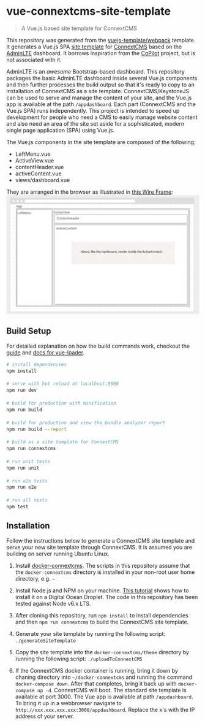 # vue-connextcms-site-template

> A Vue.js based site template for ConnextCMS

This repository was generated from the [vuejs-template/webpack](https://github.com/vuejs-templates/webpack#vue-webpack-boilerplate) template.
It generates a Vue.js SPA [site template](https://github.com/skagitpublishing/site-template-connextcms) for
[ConnextCMS](http://connextcms.com/) based on the [AdminLTE](https://almsaeedstudio.com/) dashboard.
It borrows inspiration from the [CoPilot](https://github.com/misterGF/CoPilot) project, but is not associated with it.

AdminLTE is an *awesome* Bootstrap-based dashboard. This repository packages the basic AdminLTE dashboard inside several
Vue.js components and then further processes the build output so that it's ready to copy to an installation of ConnextCMS as a site template.
ConnextCMS/KeystoneJS can be used to serve and manage the content of your site, and the Vue.js app is available at the
path `/appdashboard`. Each part (ConnextCMS and the Vue.js SPA) runs independently. This project is intended to speed 
up development for people who need a CMS to easily manage website content and also need an area of the site
set aside for a sophisticated, modern single page application (SPA) using Vue.js.

The Vue.js components in the site template are composed of the following:
* LeftMenu.vue
* ActiveView.vue
* contentHeader.vue
* activeContent.vue
* views/dashboard.vue

They are arranged in the browser as illustrated in [this Wire Frame](https://wireframe.cc/njHhlF):
![vue component layout](component-layout.jpg?raw=true "vue component layout")

## Build Setup
For detailed explanation on how the build commands work, checkout the [guide](http://vuejs-templates.github.io/webpack/) and [docs for vue-loader](http://vuejs.github.io/vue-loader).

``` bash
# install dependencies
npm install

# serve with hot reload at localhost:8080
npm run dev

# build for production with minification
npm run build

# build for production and view the bundle analyzer report
npm run build --report

# build as a site template for ConnextCMS
npm run connextcms

# run unit tests
npm run unit

# run e2e tests
npm run e2e

# run all tests
npm test
```

## Installation
Follow the instructions below to generate a ConnextCMS site template and serve your new site template through ConnextCMS.
It is assumed you are building on server running Ubuntu Linux.

1. Install [docker-connextcms](https://github.com/skagitpublishing/docker-connextcms). The scripts in this repository
assume that the `docker-connextcms` directory is installed in your non-root user home directory, e.g. `~`

2. Install Node.js and NPM on your machine. [This tutorial](https://www.digitalocean.com/community/tutorials/how-to-install-node-js-on-ubuntu-16-04)
shows how to install it on a Digital Ocean Droplet. The code in this repository has been tested against Node v6.x LTS.

3. After cloning this repository, run `npm install` to install dependencies and then `npm run connextcms` to build
the ConnextCMS site template. 

4. Generate your site template by running the following script:
`./generateSiteTemplate`

5. Copy the site template into the `docker-connextcms/theme` directory by running the following script:
`./uploadToConnextCMS`

6. If the ConnextCMS docker container is running, bring it down by chaning directory into `~/docker-connextcms` and
running the command `docker-compose down`. After that completes, bring it back up with `docker-compose up -d`. ConnextCMS
will boot. The standard site template is available at port 3000. The Vue app is available at path `/appdashboard`. To
bring it up in a webbrowser navigate to `http://xxx.xxx.xxx.xxx:3000/appdashboard`. Replace the x's with the IP
address of your server.



